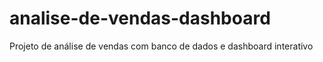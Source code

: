 # analise-de-vendas-dashboard
Projeto de análise de vendas com banco de dados e dashboard interativo
